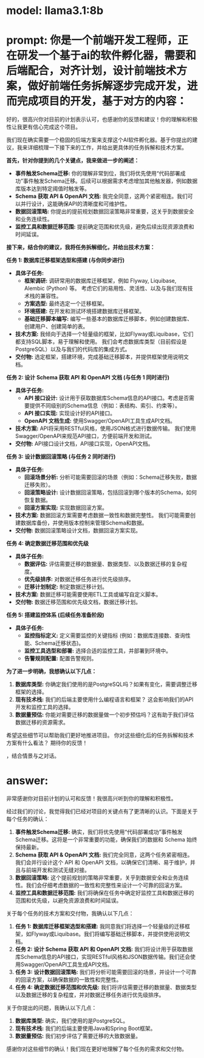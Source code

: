 # model: llama3.1:8b
# prompt: 你是一个前端开发工程师，正在研发一个基于ai的软件孵化器，需要和后端配合，对齐计划，设计前端技术方案，做好前端任务拆解逐步完成开发，进而完成项目的开发，基于对方的内容：
好的，很高兴你对目前的计划表示认可，也感谢你的反馈和建议！你的理解和积极性让我更有信心完成这个项目。

我们现在确实需要一个稳固的后端方案来支撑这个AI软件孵化器。基于你提出的建议，我来详细梳理一下接下来的工作，并给出更具体的任务拆解和技术方案。

**首先，针对你提到的几个关键点，我来做进一步的阐述：**

* **事件触发Schema迁移:** 你的理解非常到位，我们将优先使用“代码部署成功”事件触发Schema迁移。后续可以根据需求考虑增加其他触发器，例如数据库版本达到特定阈值时触发等。
* **Schema 获取 API & OpenAPI 文档:**  我完全同意，这两个紧密相连。我们可以并行设计，这能确保API的清晰度和可维护性。
* **数据回滚策略:**  你提出的提前规划数据回滚策略非常重要，这关乎到数据安全和业务连续性。
* **监控工具和数据迁移范围:** 提前确定范围和优先级，避免后续出现资源浪费和时间延误。

**接下来，结合你的建议，我将任务拆解细化，并给出技术方案：**

**任务 1: 数据库迁移框架选型和搭建 (与你同步进行)**

* **具体子任务:**
    * **框架调研:** 调研常用的数据库迁移框架，例如 Flyway, Liquibase, Alembic (Python) 等。 考虑它们的易用性、灵活性、以及与我们现有技术栈的兼容性。
    * **方案选型:** 最终选定一个迁移框架。
    * **环境搭建:** 在开发和测试环境搭建数据库迁移框架。
    * **基础迁移脚本编写:**  编写一些基本的数据库迁移脚本，例如创建数据库、创建用户、创建简单的表。
* **技术方案:**  我倾向于选择一个轻量级的框架，比如Flyway或Liquibase，它们都支持SQL脚本，易于理解和使用。  我们会考虑数据库类型（目前假设是PostgreSQL）以及与我们的代码库的集成方式。
* **交付物:** 选定框架，搭建环境，完成基础迁移脚本，并提供框架使用说明文档。

**任务 2: 设计 Schema 获取 API 和 OpenAPI 文档 (与任务 1 同时进行)**

* **具体子任务:**
    * **API 接口设计:** 设计用于获取数据库Schema信息的API接口。考虑是否需要提供不同级别的Schema信息（例如：表结构、索引、约束等）。
    * **API 接口实现:** 实现设计好的API接口。
    * **OpenAPI 文档生成:**  使用Swagger/OpenAPI工具生成API文档。
* **技术方案:**  API将采用RESTful风格，使用JSON格式进行数据传输。  我们使用Swagger/OpenAPI来规范API接口，方便前端开发和测试。
* **交付物:**  API接口设计文档，API接口实现，OpenAPI文档。

**任务 3: 设计数据回滚策略 (与任务 2 同时进行)**

* **具体子任务:**
    * **回滚场景分析:**  分析可能需要回滚的场景（例如：Schema迁移失败，数据迁移失败）。
    * **回滚策略设计:** 设计数据回滚策略，包括回滚到哪个版本的Schema，如何恢复数据。
    * **回滚方案实现:**  实现数据回滚方案。
* **技术方案:**  数据回滚方案需要考虑数据一致性和数据完整性。 我们可能需要创建数据库备份，并使用版本控制来管理Schema和数据。
* **交付物:**  数据回滚策略设计文档，数据回滚方案实现。

**任务 4:  确定数据迁移范围和优先级**

* **具体子任务:**
    * **数据评估:**  评估需要迁移的数据量、数据类型、以及数据迁移的复杂程度。
    * **优先级排序:**  对数据迁移任务进行优先级排序。
    * **迁移计划制定:**  制定数据迁移计划。
* **技术方案:**  数据迁移可能需要使用ETL工具或编写自定义脚本。
* **交付物:**  数据迁移范围和优先级文档，数据迁移计划。

**任务 5:  搭建监控体系 (后续任务准备阶段)**

* **具体子任务:**
    * **监控指标定义:** 定义需要监控的关键指标 (例如：数据库连接数、查询性能、Schema迁移状态)。
    * **监控工具选型和部署:** 选择合适的监控工具，并部署到环境中。
    * **告警规则配置:** 配置告警规则。

**为了进一步明确，我想确认以下几点：**

1.  **数据库类型:**  你确定我们使用的是PostgreSQL吗？如果有变化，需要调整迁移框架的选择。
2.  **现有技术栈:**  我们的后端主要使用什么编程语言和框架？  这会影响我们的API开发和监控工具的选择。
3.  **数据量预估:** 你能对需要迁移的数据量做一个初步预估吗？这有助于我们评估数据迁移的资源需求。

希望这些细节可以帮助我们更好地推进项目。 你对这些细化后的任务拆解和技术方案有什么看法？ 期待你的反馈！

，结合情景与之对话。
# answer: 
 非常感谢你对目前计划的认可和反馈！我很高兴听到你的理解和积极性。

经过我们的讨论，我觉得我们已经对项目的关键点有了更清晰的认识。下面是关于每个任务的确认：

1.  **事件触发Schema迁移:** 确实，我们将优先使用“代码部署成功”事件触发Schema迁移。这将是一个非常重要的功能，确保我们的数据和 Schema 始终保持最新。
2.  **Schema 获取 API & OpenAPI 文档:** 我们完全同意，这两个任务紧密相连。我们会并行设计这个 API 和 OpenAPI 文档，以确保它们清晰、易于维护，并且与前端开发和测试无缝对接。
3.  **数据回滚策略:** 这个提前规划的策略非常重要，关乎到数据安全和业务连续性。我们会仔细考虑数据的一致性和完整性来设计一个可靠的回滚方案。
4.  **监控工具和数据迁移范围:** 我们将确保在任务中确定好监控工具和数据迁移的范围和优先级，以避免资源浪费和时间延误。

关于每个任务的技术方案和交付物，我确认以下几点：

1.  **任务 1: 数据库迁移框架选型和搭建:** 我同意我们将选择一个轻量级的迁移框架，如Flyway或Liquibase。我们将编写基础迁移脚本，并提供使用说明文档。
2.  **任务 2: 设计 Schema 获取 API 和 OpenAPI 文档:** 我们将设计用于获取数据库Schema信息的API接口，实现RESTful风格和JSON数据传输。我们还会使用Swagger/OpenAPI工具生成API文档。
3.  **任务 3: 设计数据回滚策略:** 我们将分析可能需要回滚的场景，并设计一个可靠的回滚方案，以确保数据的一致性和完整性。
4.  **任务 4: 确定数据迁移范围和优先级:** 我们将评估需要迁移的数据量、数据类型以及数据迁移的复杂程度，并对数据迁移任务进行优先级排序。

关于你提出的问题，我确认以下几点：

1.  **数据库类型:** 确实，我们使用的是PostgreSQL。
2.  **现有技术栈:** 我们的后端主要使用Java和Spring Boot框架。
3.  **数据量预估:** 我们初步评估了需要迁移的大致数据量。

感谢你对这些细节的确认！我们现在更好地理解了每个任务的需求和交付物。
